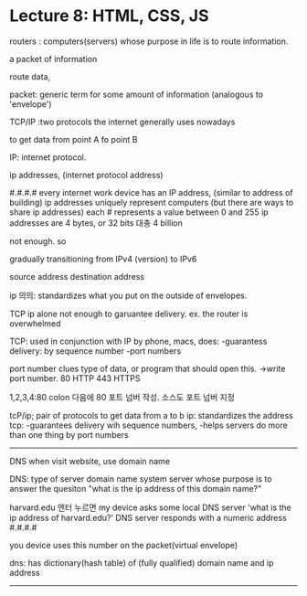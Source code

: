 # Lecture 8: HTML, CSS, JS

routers
: computers(servers) whose purpose in life is to route information.

a packet of information

route data, 

packet: generic term for some amount of information
(analogous to 'envelope')



TCP/IP
:two protocols the internet generally uses nowadays

to get data from point A fo point B

IP: internet protocol.

ip addresses, (internet protocol address)

#.#.#.# 
every internet work device has an IP address, 
(similar to address of building)
ip addresses uniquely represent computers
(but there are ways to share ip addresses)
each # represents a value between 0 and 255
ip addresses are 4 bytes, or 32 bits 대충 4 billion

not enough. so

gradually transitioning from IPv4 (version) to IPv6


source address
destination address

ip 의의: standardizes what you put on the outside of envelopes.


TCP
ip alone not enough to garuantee delivery.
ex. the router is overwhelmed

TCP: used in conjunction with IP by phone, macs, 
does:
-guarantess delivery: by sequence number
-port numbers

port number clues type of data, or program that should open this.
->write port number. 
80 HTTP
443 HTTPS

1,2,3,4:80 colon 다음에 80 포트 넘버 작성.
소스도 포트 넘버 지정

tcP/ip; pair of protocols to get data from a to b
ip: standardizes the address
tcp: 
-guarantees delivery wih sequence numbers, 
-helps servers do more than one thing by port numbers

---
DNS
when visit website, use domain name

DNS: type of server domain name system server
whose purpose is to answer the quesiton "what is the ip address of this domain name?"

harvard.edu 엔터 누르면
my device asks some local DNS server 'what is the ip address of harvard.edu?'
DNS server responds with a numeric address #.#.#.#

you device uses this number on the packet(virtual envelope)

dns: has dictionary(hash table) of (fully qualified) domain name and ip address


---


